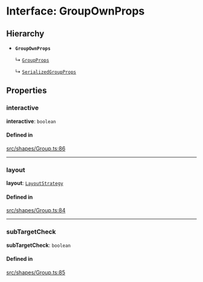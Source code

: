 # Interface: GroupOwnProps

## Hierarchy

- **`GroupOwnProps`**

  ↳ [`GroupProps`](/apidocs/interfaces/GroupProps.md)

  ↳ [`SerializedGroupProps`](/apidocs/interfaces/SerializedGroupProps.md)

## Properties

### interactive

 **interactive**: `boolean`

#### Defined in

[src/shapes/Group.ts:86](https://github.com/fabricjs/fabric.js/blob/078809453/src/shapes/Group.ts#L86)

___

### layout

 **layout**: [`LayoutStrategy`](/apidocs/modules.md#layoutstrategy)

#### Defined in

[src/shapes/Group.ts:84](https://github.com/fabricjs/fabric.js/blob/078809453/src/shapes/Group.ts#L84)

___

### subTargetCheck

 **subTargetCheck**: `boolean`

#### Defined in

[src/shapes/Group.ts:85](https://github.com/fabricjs/fabric.js/blob/078809453/src/shapes/Group.ts#L85)
